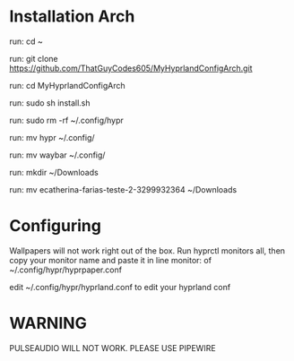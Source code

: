 # Installation Arch

run: cd ~

run: git clone https://github.com/ThatGuyCodes605/MyHyprlandConfigArch.git

run: cd MyHyprlandConfigArch

run: sudo sh install.sh

run: sudo rm -rf ~/.config/hypr

run: mv hypr ~/.config/

run: mv waybar ~/.config/

run: mkdir ~/Downloads

run: mv ecatherina-farias-teste-2-3299932364 ~/Downloads


# Configuring
Wallpapers will not work right out of the box. Run hyprctl monitors all, then copy your monitor name and paste it in line monitor: of ~/.config/hypr/hyprpaper.conf

edit ~/.config/hypr/hyprland.conf to edit your hyprland conf

# WARNING

PULSEAUDIO WILL NOT WORK. PLEASE USE PIPEWIRE
